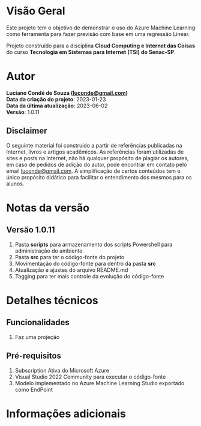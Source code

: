 # Visão Geral
Este projeto tem o objetivo de demonstrar o uso do Azure Machine Learning como ferramenta para fazer previsão com base em uma regressão Linear.

Projeto construído para a disciplina **Cloud Computing e Internet das Coisas** do curso **Tecnologia em Sistemas para Internet (TSI) do Senac-SP**.

# Autor
**Luciano Condé de Souza (luconde@gmail.com)**  
**Data da criação do projeto**: 2023-01-23  
**Data da última atualização**: 2023-06-02  
**Versão**: 1.0.11  

## Disclaimer
O seguinte material foi construído a partir de referências publicadas na Internet, livros e artigos acadêmicos. As referências foram utilizadas de sites e posts na Internet, não há qualquer propósito de plagiar os autores, em caso de pedidos de adição do autor, pode encontrar em contato pelo email luconde@gmail.com. A simplificação de certos conteúdos tem o único propósito didático para facilitar o entendimento dos mesmos para os alunos.

# Notas da versão 
## Versão 1.0.11
1. Pasta **scripts** para armazenamento dos scripts Powershell para administração do ambiente
2. Pasta **src** para ter o código-fonte do projeto
3. Movimentação do código-fonte para dentro da pasta **src**
4. Atualização e ajustes do arquivo README.md
5. Tagging para ter mais controle da evolução do código-fonte

# Detalhes técnicos

## Funcionalidades
1. Faz uma projeção

## Pré-requisitos
1. Subscription Ativa do Microsoft Azure
2. Visual Studio 2022 Community para executar o código-fonte
3. Modelo implementado no Azure Machine Learning Studio exportado como EndPoint

# Informações adicionais